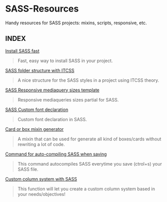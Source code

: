 # SASS-Resources
Handy resources for SASS projects: mixins, scripts, responsive, etc.

## INDEX

[Install SASS fast](https://github.com/helleworldGIT/SASS-Resources/wiki/Easiest-and-faster-way-to-install-SASS)
> Fast, easy way to install SASS in your project.

[SASS folder structure with ITCSS](https://github.com/helleworldGIT/SASS-Resources/wiki/SASS-folder-structure-with-ITCSS)
> A nice structure for the SASS styles in a project using ITCSS theory.

[SASS Responsive mediaquery sizes template](https://github.com/helleworldGIT/SASS-Resources/wiki/Responsive-mixins-SASS-partial)
> Responsive mediaqueries sizes partial for SASS.

[SASS Custom font declaration](https://github.com/helleworldGIT/SASS-Resources/wiki/Custom-Font-declaration-in-SASS)
> Custom font declaration in SASS.

[Card or box mixin generator](https://github.com/helleworldGIT/SASS-Resources/wiki/Card-Box-mixin-generator)
> A mixin that can be used for generate all kind of boxes/cards without rewriting a lot of code.

[Command for auto-compiling SASS when saving](https://github.com/helleworldGIT/SASS-Resources/wiki/Auto-compile-command-for-SASS)
> This command autocompiles SASS everytime you save (ctrol+s) your SASS file.

[Custom column system with SASS](https://github.com/helleworldGIT/SASS-Resources/wiki/Creating-a-column-system-with-SASS-functions)
> This function will let you create a custom column system based in your needs/objectives!
